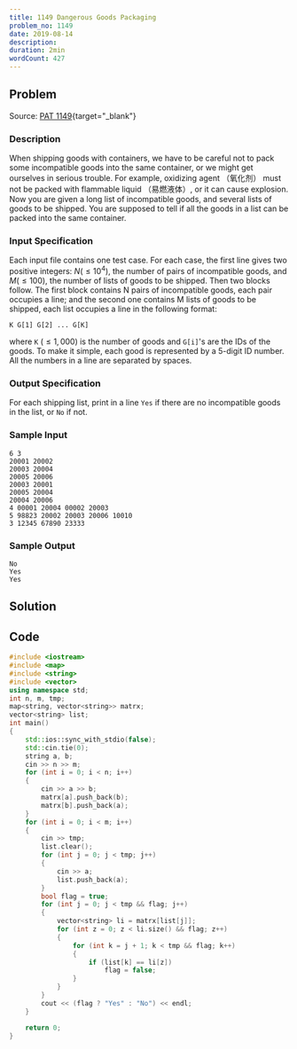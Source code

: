 ```yaml
---
title: 1149 Dangerous Goods Packaging
problem_no: 1149
date: 2019-08-14
description:
duration: 2min
wordCount: 427
---
```


<!--more-->

## Problem

Source: [PAT 1149](https://pintia.cn/problem-sets/994805342720868352/exam/problems/1038429908921778176){target="_blank"}

### Description

When shipping goods with containers, we have to be careful not to pack some incompatible goods into the same container, or we might get ourselves in serious trouble. For example, oxidizing agent （氧化剂） must not be packed with flammable liquid （易燃液体）, or it can cause explosion.
Now you are given a long list of incompatible goods, and several lists of goods to be shipped. You are supposed to tell if all the goods in a list can be packed into the same container.

### Input Specification

Each input file contains one test case. For each case, the first line gives two positive integers: $N(≤10^4)$, the number of pairs of incompatible goods, and $M(≤100)$, the number of lists of goods to be shipped.
Then two blocks follow. The first block contains N pairs of incompatible goods, each pair occupies a line; and the second one contains M lists of goods to be shipped, each list occupies a line in the following format:

`K G[1] G[2] ... G[K]`

where `K` $(≤1,000)$ is the number of goods and `G[i]`'s are the IDs of the goods. To make it simple, each good is represented by a 5-digit ID number. All the numbers in a line are separated by spaces.

### Output Specification

For each shipping list, print in a line `Yes` if there are no incompatible goods in the list, or `No` if not.

### Sample Input

```text
6 3
20001 20002
20003 20004
20005 20006
20003 20001
20005 20004
20004 20006
4 00001 20004 00002 20003
5 98823 20002 20003 20006 10010
3 12345 67890 23333
```

### Sample Output

```text
No
Yes
Yes
```

## Solution

## Code




```cpp
#include <iostream>
#include <map>
#include <string>
#include <vector>
using namespace std;
int n, m, tmp;
map<string, vector<string>> matrx;
vector<string> list;
int main()
{
    std::ios::sync_with_stdio(false);
    std::cin.tie(0);
    string a, b;
    cin >> n >> m;
    for (int i = 0; i < n; i++)
    {
        cin >> a >> b;
        matrx[a].push_back(b);
        matrx[b].push_back(a);
    }
    for (int i = 0; i < m; i++)
    {
        cin >> tmp;
        list.clear();
        for (int j = 0; j < tmp; j++)
        {
            cin >> a;
            list.push_back(a);
        }
        bool flag = true;
        for (int j = 0; j < tmp && flag; j++)
        {
            vector<string> li = matrx[list[j]];
            for (int z = 0; z < li.size() && flag; z++)
            {
                for (int k = j + 1; k < tmp && flag; k++)
                {
                    if (list[k] == li[z])
                        flag = false;
                }
            }
        }
        cout << (flag ? "Yes" : "No") << endl;
    }

    return 0;
}
```
